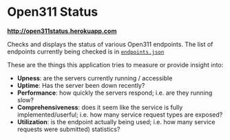Open311 Status
==============

**http://open311status.herokuapp.com**

Checks and displays the status of various Open311 endpoints. The list of endpoints currently being checked is in [`endpoints.json`](https://github.com/codeforamerica/open311status/blob/master/lib/endpoints.json)

These are the things this application tries to measure or provide insight into:

- **Upness**: are the servers currently running / accessible
- **Uptime**: Has the server been down recently?
- **Performance**: how quickly the servers respond; i.e. are they running slow?
- **Comprehensiveness**: does it seem like the service is fully implemented/userful; i.e. how many service request types are exposed?
- **Utilization**: is the endpoint actually being used; i.e. how many service requests were submitted) statistics?